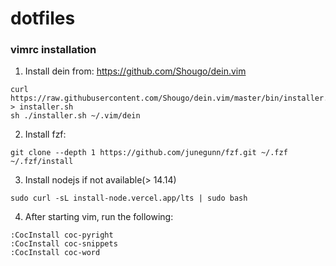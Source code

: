 dotfiles
========

### vimrc installation

1. Install dein from: https://github.com/Shougo/dein.vim
```
curl https://raw.githubusercontent.com/Shougo/dein.vim/master/bin/installer.sh > installer.sh                                                                          
sh ./installer.sh ~/.vim/dein                                                                
```

2. Install fzf:
```
git clone --depth 1 https://github.com/junegunn/fzf.git ~/.fzf
~/.fzf/install
```

3. Install nodejs if not available(> 14.14)
```
sudo curl -sL install-node.vercel.app/lts | sudo bash
```

4. After starting vim, run the following:

```
:CocInstall coc-pyright
:CocInstall coc-snippets
:CocInstall coc-word
```
